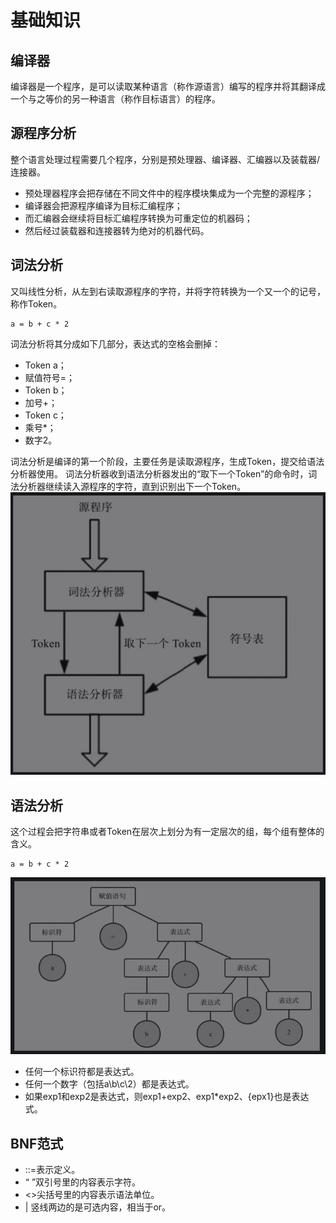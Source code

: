 # 基础知识

## 编译器
编译器是一个程序，是可以读取某种语言（称作源语言）编写的程序并将其翻译成一个与之等价的另一种语言（称作目标语言）的程序。

## 源程序分析
整个语言处理过程需要几个程序，分别是预处理器、编译器、汇编器以及装载器/连接器。

- 预处理器程序会把存储在不同文件中的程序模块集成为一个完整的源程序；
- 编译器会把源程序编译为目标汇编程序；
- 而汇编器会继续将目标汇编程序转换为可重定位的机器码；
- 然后经过装载器和连接器转为绝对的机器代码。

## 词法分析
又叫线性分析，从左到右读取源程序的字符，并将字符转换为一个又一个的记号，称作Token。

```
a = b + c * 2
```
词法分析将其分成如下几部分，表达式的空格会删掉：
- Token a；
- 赋值符号=；
- Token b；
- 加号+；
- Token c；
- 乘号*；
- 数字2。

词法分析是编译的第一个阶段，主要任务是读取源程序，生成Token，提交给语法分析器使用。
词法分析器收到语法分析器发出的“取下一个Token”的命令时，词法分析器继续读入源程序的字符，直到识别出下一个Token。
![](media/15989818486518/15888399617942.jpg)


## 语法分析
这个过程会把字符串或者Token在层次上划分为有一定层次的组，每个组有整体的含义。

```
a = b + c * 2
```
![](media/15989818486518/15888401109702.jpg)
- 任何一个标识符都是表达式。
- 任何一个数字（包括a\b\c\2）都是表达式。
- 如果exp1和exp2是表达式，则exp1+exp2、exp1*exp2、{epx1}也是表达式。

## BNF范式
- ::=表示定义。
- “ ”双引号里的内容表示字符。
- <>尖括号里的内容表示语法单位。
- | 竖线两边的是可选内容，相当于or。
